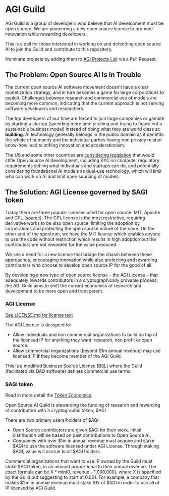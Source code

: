 # AGI Guild

AGI Guild is a group of developers who believe that AI development must be open source. We are pioneering a new open source license to promote innovation while rewarding developers.

This is a call for those interested in working on and defending open source AI to join the Guild and contribute to this repository.

Nominate projects by adding them to [AGI Projects List](./agi-projects.md) via a Pull Request.

## The Problem: Open Source AI Is In Trouble

The current open source AI software movement doesn't have a clear monetization strategy, and in turn becomes a game for large corporations to exploit. Challenges between research and commercial use of models are becoming more common, indicating that the current approach is not serving software developers and researchers.

The top developers of our time are forced to join large companies or gamble by starting a startup (spending more time pitching and trying to figure out a sustainable business model) instead of doing what they are world class at: **building**. AI technology generally belongs in the public domain as it benefits the whole of humanity and the individual parties having non privacy related know-how lead to stifling innovation and accelerationism.

The US and some other countries are [considering legislation](https://www.whitehouse.gov/briefing-room/statements-releases/2023/10/30/fact-sheet-president-biden-issues-executive-order-on-safe-secure-and-trustworthy-artificial-intelligence/) that would stifle Open Source AI development, including KYC on compute, regulatory requirements stifling what individuals and startups can do, and potentially considering foundational AI models as dual-use technology, which will limit who can work on AI and limit open sourcing of models. 

## The Solution: AGI License governed by $AGI token

Today there are three popular licenses used for open source: MIT, Apache and GPL ([source](https://www.mend.io/blog/open-source-licenses-trends-and-predictions/)). The GPL license is the most restrictive, requiring derivative works to be also open source, limiting the adoption by corporations and protecting the open source nature of the code. On the other end of the spectrum, we have the MIT license which enables anyone to use the code without restriction which results in high adoption but the contributors are not rewarded for the value produced. 

We see a need for a new license that bridge the chasm between these approaches, encouraging innovation while also protecting and rewarding contributors who choose to develop open source IP for the good of all. 

By developing a new type of open source license – the AGI License – that adequately rewards contributors in a cryptographically provable process, the AGI Guild aims to shift the current economics of research and development to be more open and transparent.

### AGI License

[See LICENSE.md for license text](./LICENSE.md)

The AGI License is designed to:
 - Allow individuals and non commerical organizations to build on top of the licensed IP for anything they want: research, non profit or open source.
 - Allow commercial organizations (beyond $1m annual revenue) may use licensed IP **if** they become member of the AGI Guild. 

This is a modified Business Source License (BSL) where the Guild (facilitated via DAO software) defines commercial use terms.

### $AGI token

Read in more detail the [Token Economics](./token-economics.md).

Open Source AI Guild is stewarding the funding of research and rewarding of contributors with a cryptographic token, $AGI. 

There are two primary users/holders of $AGI: 
 - Open Source contributors are given $AGI for their work. Initial distribution will be based on past contributions to Open Source AI.
 - Companies with over $1m in annual revenue must acquire and stake $AGI to use the software licensed under AGI License. Through staking $AGI, value will accrue to all $AGI holders.

Commercial organizations that want to use IP owned by the Guild must stake $AGI token, in an amount proportional to their annual revenue. The exact formula can be X * min(0, revenue - 1,000,000), where X is specified by the Guild but suggesting to start at 0.001. For example, a company that makes $2m in annual revenue must stake $1k of $AGI in order to use all of IP licensed by AGI Guild.
